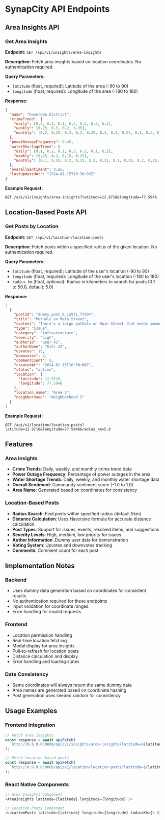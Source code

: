 # SynapCity API Endpoints

## Area Insights API

### Get Area Insights
**Endpoint:** `GET /api/v1/insights/area-insights`

**Description:** Fetch area insights based on location coordinates. No authentication required.

**Query Parameters:**
- `latitude` (float, required): Latitude of the area (-90 to 90)
- `longitude` (float, required): Longitude of the area (-180 to 180)

**Response:**
```json
{
  "name": "Downtown District",
  "crimeTrend": {
    "daily": [0.2, 0.3, 0.1, 0.4, 0.2, 0.3, 0.1],
    "weekly": [0.25, 0.3, 0.2, 0.35],
    "monthly": [0.2, 0.25, 0.3, 0.2, 0.25, 0.3, 0.2, 0.25, 0.3, 0.2, 0.25, 0.3]
  },
  "powerOutageFrequency": 0.45,
  "waterShortageTrend": {
    "daily": [0.1, 0.2, 0.1, 0.3, 0.2, 0.1, 0.2],
    "weekly": [0.15, 0.2, 0.15, 0.25],
    "monthly": [0.1, 0.15, 0.2, 0.15, 0.2, 0.15, 0.1, 0.15, 0.2, 0.15, 0.2, 0.15]
  },
  "overallSentiment": 0.65,
  "lastUpdatedAt": "2024-01-15T10:30:00Z"
}
```

**Example Request:**
```
GET /api/v1/insights/area-insights?latitude=12.9716&longitude=77.5946
```

## Location-Based Posts API

### Get Posts by Location
**Endpoint:** `GET /api/v1/location/location-posts`

**Description:** Fetch posts within a specified radius of the given location. No authentication required.

**Query Parameters:**
- `latitude` (float, required): Latitude of the user's location (-90 to 90)
- `longitude` (float, required): Longitude of the user's location (-180 to 180)
- `radius_km` (float, optional): Radius in kilometers to search for posts (0.1 to 50.0, default: 5.0)

**Response:**
```json
[
  {
    "postId": "dummy_post_0_12971_77594",
    "title": "Pothole on Main Street",
    "content": "There's a large pothole on Main Street that needs immediate attention.",
    "type": "issue",
    "category": "infrastructure",
    "severity": "high",
    "authorId": "user_42",
    "authorName": "User 42",
    "upvotes": 15,
    "downvotes": 2,
    "commentCount": 8,
    "createdAt": "2024-01-15T10:30:00Z",
    "status": "active",
    "location": {
      "latitude": 12.9716,
      "longitude": 77.5946
    },
    "location_name": "Area 3",
    "neighborhood": "Neighborhood 2"
  }
]
```

**Example Request:**
```
GET /api/v1/location/location-posts?latitude=12.9716&longitude=77.5946&radius_km=5.0
```

## Features

### Area Insights
- **Crime Trends**: Daily, weekly, and monthly crime trend data
- **Power Outage Frequency**: Percentage of power outages in the area
- **Water Shortage Trends**: Daily, weekly, and monthly water shortage data
- **Overall Sentiment**: Community sentiment score (-1.0 to 1.0)
- **Area Name**: Generated based on coordinates for consistency

### Location-Based Posts
- **Radius Search**: Find posts within specified radius (default 5km)
- **Distance Calculation**: Uses Haversine formula for accurate distance calculation
- **Post Types**: Support for issues, events, resolved items, and suggestions
- **Severity Levels**: High, medium, low priority for issues
- **Author Information**: Dummy user data for demonstration
- **Voting System**: Upvotes and downvotes tracking
- **Comments**: Comment count for each post

## Implementation Notes

### Backend
- Uses dummy data generation based on coordinates for consistent results
- No authentication required for these endpoints
- Input validation for coordinate ranges
- Error handling for invalid requests

### Frontend
- Location permission handling
- Real-time location fetching
- Modal display for area insights
- Pull-to-refresh for location posts
- Distance calculation and display
- Error handling and loading states

### Data Consistency
- Same coordinates will always return the same dummy data
- Area names are generated based on coordinate hashing
- Post generation uses seeded random for consistency

## Usage Examples

### Frontend Integration

```typescript
// Fetch area insights
const response = await apiFetch(
  `http://0.0.0.0:8000/api/v1/insights/area-insights?latitude=${latitude}&longitude=${longitude}`
);

// Fetch location-based posts
const response = await apiFetch(
  `http://0.0.0.0:8000/api/v1/location/location-posts?latitude=${latitude}&longitude=${longitude}&radius_km=5.0`
);
```

### React Native Components

```typescript
// Area Insights Component
<AreaInsights latitude={latitude} longitude={longitude} />

// Location Posts Component
<LocationPosts latitude={latitude} longitude={longitude} radiusKm={5.0} />
``` 